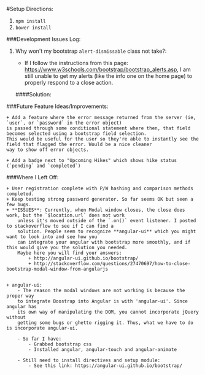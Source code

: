 #Setup Directions:
1. `npm install`
2. `bower install`


###Development Issues Log:

1. Why won't my bootstrap `alert-dismissable` class not take?:

	+ If I follow the instructions from this page: https://www.w3schools.com/bootstrap/bootstrap_alerts.asp,
	I am still unable to get my alerts (like the info one on the home page) to properly respond to a close action.

	####Solution:



###Future Feature Ideas/Improvements:

	+ Add a feature where the error message returned from the server (ie, `user`, or `password` in the error object)
	is passed through some conditional statement where then, that field becomes selected using a bootstrap field selection.
	This would be useful for the user so they're able to instantly see the field that flagged the error. Would be a nice cleaner
	way to show off error objects.

	+ Add a badge next to "Upcoming Hikes" which shows hike status (`pending` and `completed`)


###Where I Left Off:

	+ User registration complete with P/W hashing and comparison methods completed.
	+ Keep testing strong password generator. So far seems OK but seen a few bugs.
	+ **ISSUES**: Currently, when Modal window closes, the close does work, but the `$location.url` does not work
		unless it's moved outside of the `.on()` event listener. I posted to stackoverflow to see if I can find a
		solution. People seem to recognize **angular-ui** which you might want to look into and see how you
		can integrate your angular with bootstrap more smoothly, and if this would give you the solution you needed.
		Maybe here you will find your answers:
			+ http://angular-ui.github.io/bootstrap/
			+ http://stackoverflow.com/questions/27470697/how-to-close-bootstrap-modal-window-from-angularjs


	+ angular-ui:
		- The reason the modal windows are not working is because the proper way
		to integrate Boostrap into Angular is with 'angular-ui'. Since angular has
		its own way of manipulating the DOM, you cannot incorporate jQuery without
		getting some bugs or ghetto rigging it. Thus, what we have to do is incorporate angular-ui.

		- So far I have:
			- Grabbed bootstrap css
			- Installed angular, angular-touch and angular-animate

		- Still need to install directives and setup module:
			- See this link: https://angular-ui.github.io/bootstrap/
